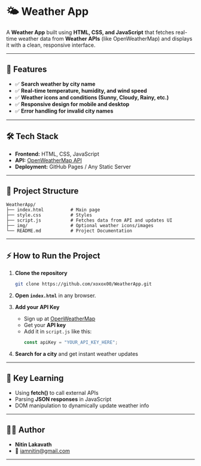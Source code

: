 # 🌤️ Weather App

A **Weather App** built using **HTML, CSS, and JavaScript** that fetches real-time weather data from **Weather APIs** (like OpenWeatherMap) and displays it with a clean, responsive interface.

---

## 🚀 Features

- ✅ **Search weather by city name**  
- ✅ **Real-time temperature, humidity, and wind speed**  
- ✅ **Weather icons and conditions (Sunny, Cloudy, Rainy, etc.)**  
- ✅ **Responsive design for mobile and desktop**  
- ✅ **Error handling for invalid city names**  

---

## 🛠️ Tech Stack

- **Frontend:** HTML, CSS, JavaScript  
- **API:** [OpenWeatherMap API](https://openweathermap.org/api)  
- **Deployment:** GitHub Pages / Any Static Server  

---

## 📂 Project Structure

```
WeatherApp/
├── index.html          # Main page
├── style.css           # Styles
├── script.js           # Fetches data from API and updates UI
├── img/                # Optional weather icons/images
└── README.md           # Project Documentation
```

---

## ⚡ How to Run the Project

1. **Clone the repository**
   ```bash
   git clone https://github.com/xoxox00/WeatherApp.git
   ```
2. **Open `index.html`** in any browser.

3. **Add your API Key**  
   - Sign up at [OpenWeatherMap](https://openweathermap.org/api)  
   - Get your **API key**  
   - Add it in `script.js` like this:
     ```js
     const apiKey = "YOUR_API_KEY_HERE";
     ```

4. **Search for a city** and get instant weather updates
---

## 🔑 Key Learning

- Using **fetch()** to call external APIs  
- Parsing **JSON responses** in JavaScript  
- DOM manipulation to dynamically update weather info  

---

## 👨‍💻 Author

- **Nitin Lakavath**  
- 📧 iamnitin@gmail.com  

---
